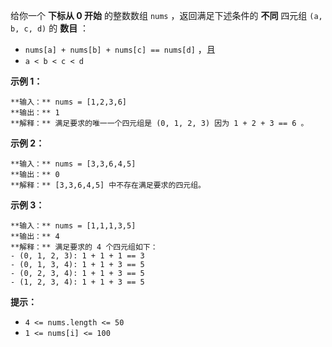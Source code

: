 给你一个 **下标从 0 开始** 的整数数组 `nums` ，返回满足下述条件的 **不同** 四元组 `(a, b, c, d)` 的 **数目** ：

  * `nums[a] + nums[b] + nums[c] == nums[d]` ，且
  * `a < b < c < d`



**示例 1：**

    
    
    **输入：** nums = [1,2,3,6]
    **输出：** 1
    **解释：** 满足要求的唯一一个四元组是 (0, 1, 2, 3) 因为 1 + 2 + 3 == 6 。
    

**示例 2：**

    
    
    **输入：** nums = [3,3,6,4,5]
    **输出：** 0
    **解释：** [3,3,6,4,5] 中不存在满足要求的四元组。
    

**示例 3：**

    
    
    **输入：** nums = [1,1,1,3,5]
    **输出：** 4
    **解释：** 满足要求的 4 个四元组如下：
    - (0, 1, 2, 3): 1 + 1 + 1 == 3
    - (0, 1, 3, 4): 1 + 1 + 3 == 5
    - (0, 2, 3, 4): 1 + 1 + 3 == 5
    - (1, 2, 3, 4): 1 + 1 + 3 == 5
    



**提示：**

  * `4 <= nums.length <= 50`
  * `1 <= nums[i] <= 100`

